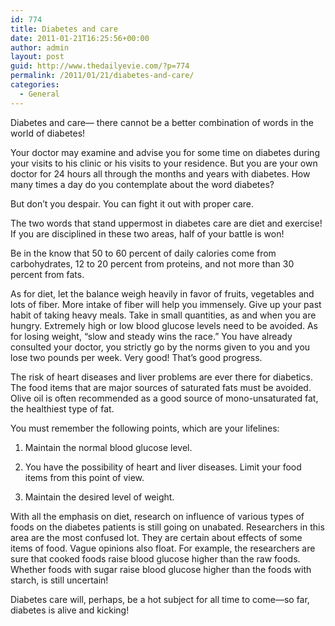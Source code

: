 ```yaml
---
id: 774
title: Diabetes and care
date: 2011-01-21T16:25:56+00:00
author: admin
layout: post
guid: http://www.thedailyevie.com/?p=774
permalink: /2011/01/21/diabetes-and-care/
categories:
  - General
---
```

Diabetes and care— there cannot be a better combination of words in the world of diabetes!

Your doctor may examine and advise you for some time on diabetes during your visits to his clinic or his visits to your residence. But you are your own doctor for 24 hours all through the months and years with diabetes. How many times a day do you contemplate about the word diabetes?

But don&#8217;t you despair. You can fight it out with proper care.

The two words that stand uppermost in diabetes care are diet and exercise! If you are disciplined in these two areas, half of your battle is won!

Be in the know that 50 to 60 percent of daily calories come from carbohydrates, 12 to 20 percent from proteins, and not more than 30 percent from fats.

As for diet, let the balance weigh heavily in favor of fruits, vegetables and lots of fiber. More intake of fiber will help you immensely. Give up your past habit of taking heavy meals. Take in small quantities, as and when you are hungry. Extremely high or low blood glucose levels need to be avoided. As for losing weight, “slow and steady wins the race.” You have already consulted your doctor, you strictly go by the norms given to you and you lose two pounds per week. Very good! That&#8217;s good progress.

The risk of heart diseases and liver problems are ever there for diabetics. The food items that are major sources of saturated fats must be avoided. Olive oil is often recommended as a good source of mono-unsaturated fat, the healthiest type of fat.

You must remember the following points, which are your lifelines:

1. Maintain the normal blood glucose level.

2. You have the possibility of heart and liver diseases. Limit your food items from this point of view.

3. Maintain the desired level of weight.

With all the emphasis on diet, research on influence of various types of foods on the diabetes patients is still going on unabated. Researchers in this area are the most confused lot. They are certain about effects of some items of food. Vague opinions also float. For example, the researchers are sure that cooked foods raise blood glucose higher than the raw foods. Whether foods with sugar raise blood glucose higher than the foods with starch, is still uncertain!

Diabetes care will, perhaps, be a hot subject for all time to come—so far, diabetes is alive and kicking!